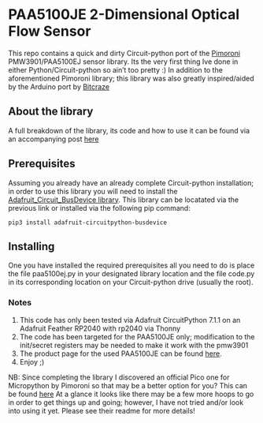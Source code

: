 # PAA5100JE 2-Dimensional Optical Flow Sensor

This repo contains a quick and dirty Circuit-python port of the [Pimoroni](https://github.com/pimoroni/pmw3901-python) PMW3901/PAA5100EJ sensor library. Its the very first thing Ive done in either Python/Circuit-python so ain’t too pretty :) In addition to the aforementioned Pimoroni library; this library was also greatly inspired/aided by the Arduino port by [Bitcraze](https://github.com/bitcraze/Bitcraze_PMW3901)

## About the library

A full breakdown of the library, its code and how to use it can be found via an accompanying post [here](https://dyadica.github.io/blog/a-circuit-python-library-for-the-PAA5100JE/)

## Prerequisites

Assuming you already have an already complete Circuit-python installation; in order to use this library you will need to install the [Adafruit_Circuit_BusDevice library](https://github.com/adafruit/Adafruit_CircuitPython_BusDevice). This library can be locatated via the previous link or installed via the following pip command:

```
pip3 install adafruit-circuitpython-busdevice
```

## Installing

One you have installed the required prerequisites all you need to do is place the file paa5100ej.py in your designated library location and the file code.py in its corresponding location on your Circuit-python drive (usually the root). 

### Notes
1. This code has only been tested via Adafruit CircuitPython 7.1.1 on an Adafruit Feather RP2040 with rp2040 via Thonny
2. The code has been targeted for the PAA5100JE only; modification to the init/secret registers may be needed to make it work with the pmw3901
3. The product page for the used PAA5100JE can be found [here](https://shop.pimoroni.com/products/paa5100je-optical-tracking-spi-breakout).
4. Enjoy ;)

NB: Since completing the library I discovered an official Pico one for Micropython by Pimoroni so that may be a better option for you? This can be found [here](https://github.com/pimoroni/pimoroni-pico) At a glance it looks like there may be a few more hoops to go in order to get things up and going; however, I have not tried and/or look into using it yet. Please see their readme for more details!
